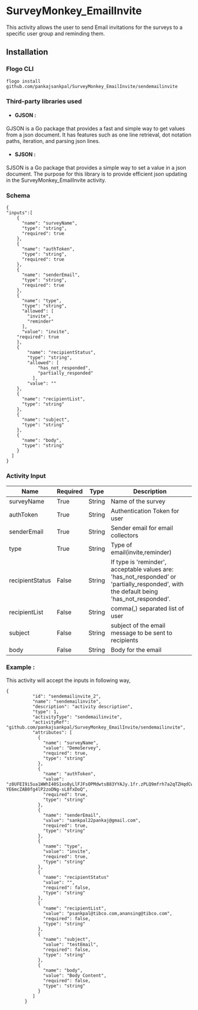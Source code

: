 # SurveyMonkey_EmailInvite

This activity allows the user to send Email invitations for the surveys to a specific user group and reminding them.

## Installation

### Flogo CLI

```
flogo install github.com/pankajsankpal/SurveyMonkey_EmailInvite/sendemailinvite
```

### Third-party libraries used
- #### GJSON :
GJSON is a Go package that provides a fast and simple way to get values from a json document. It has features such as one line retrieval, dot notation paths, iteration, and parsing json lines.
- #### SJSON :
SJSON is a Go package that provides a simple way to set a value in a json document. The purpose for this library is to provide efficient json updating in the SurveyMonkey_EmailInvite activity.

### Schema

```
{
"inputs":[
    {
      "name": "surveyName",
      "type": "string",
	  "required": true
    },
	{
      "name": "authToken",
      "type": "string",
	  "required": true
    },
	{
      "name": "senderEmail",
      "type": "string",
	  "required": true
    },
	{
      "name": "type",
      "type": "string",
	  "allowed": [
        "invite",
        "reminder"
      ],
	  "value": "invite",
    "required": true
    },
    {
        "name": "recipientStatus",
        "type": "string",
        "allowed": [
            "has_not_responded",
            "partially_responded"
          ],
        "value": ""
    },
    {
      "name": "recipientList",
      "type": "string"
    },
    {
      "name": "subject",
      "type": "string"
    },
    {
      "name": "body",
      "type": "string"
    }
  ]
}
```

### Activity Input


| Name | Required | Type | Description |
| ---- | -------- | ---- |------------ |
| surveyName | True | String | Name of the survey |
| authToken | True | String | Authentication Token for user |
| senderEmail  | True | String | Sender email for email collectors|
| type  | True | String | Type of email(invite,reminder) |
| recipientStatus  | False | String | If type is 'reminder', acceptable values are: 'has_not_responded’ or 'partially_responded’, with the default being 'has_not_responded’.|
| recipientList  | False | String | comma(,) separated list of user |
| subject  | False | String | subject of the email message to be sent to recipients |
| body  | False | String |  Body for the email|



### Example :
This activity will accept the inputs in following way,

```
{
          "id": "sendemailinvite_2",
          "name": "sendemailinvite",
          "description": "activity description",
          "type": 1,
          "activityType": "sendemailinvite",
          "activityRef": "github.com/pankajsankpal/SurveyMonkey_EmailInvite/sendemailinvite",
          "attributes": [
            {
              "name": "surveyName",
              "value": "DemoServey",
              "required": true,
              "type": "string"
            },
            {
              "name": "authToken",
              "value": "z8UFEI9i5ua1WWhI40S1xo8yLlFJFsOPMdwtsB83YYAJy.1fr.zPLQ9mfrh7a2qTZHqdCwwnMHHn9.U0OvXcyx5SjYLRjcMUsE-YE6mcZAB0fg4lP2zoDNg-sL8fxDoQ",
              "required": true,
              "type": "string"
            },
            {
              "name": "senderEmail",
              "value": "sankpal22pankaj@gmail.com",
              "required": true,
              "type": "string"
            },
            {
              "name": "type",
              "value": "invite",
              "required": true,
              "type": "string"
            },
            {
              "name": "recipientStatus"
              "value": "",
              "required": false,
              "type": "string"
            },
            {
              "name": "recipientList",
              "value": "psankpal@tibco.com,anansing@tibco.com",
              "required": false,
              "type": "string"
            },
            {
              "name": "subject",
              "value": "testEmail",
              "required": false,
              "type": "string"
            },
            {
              "name": "body",
              "value": "Body Content",
              "required": false,
              "type": "string"
            }
          ]
       }
```
